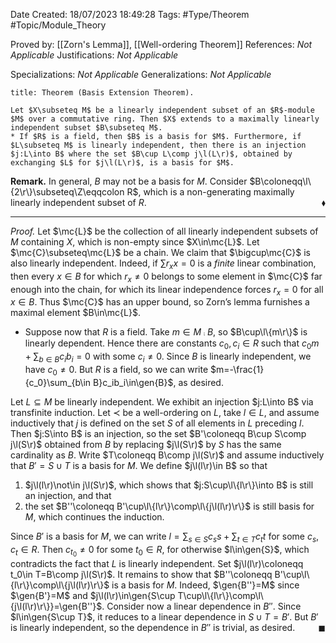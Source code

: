 <div class="topSpace"></div>

Date Created: 18/07/2023 18:49:28
Tags: #Type/Theorem #Topic/Module_Theory

Proved by: [[Zorn's Lemma]], [[Well-ordering Theorem]]
References: <i>Not Applicable</i>
Justifications: <i>Not Applicable</i>

Specializations: <i>Not Applicable</i>
Generalizations: <i>Not Applicable</i>

``` ad-Theorem
title: Theorem (Basis Extension Theorem).

Let $X\subseteq M$ be a linearly independent subset of an $R$-module $M$ over a commutative ring. Then $X$ extends to a maximally linearly independent subset $B\subseteq M$.
* If $R$ is a field, then $B$ is a basis for $M$. Furthermore, if $L\subseteq M$ is linearly independent, then there is an injection $j:L\into B$ where the set $B\cup L\comp j\l(L\r)$, obtained by exchanging $L$ for $j\l(L\r)$, is a basis for $M$.

```

<b>Remark.</b> In general, $B$ may not be a basis for $M$. Consider $B\coloneqq\l\{2\r\}\subseteq\Z\eqqcolon R$, which is a non-generating maximally linearly independent subset of $R$.<span style="float:right;">$\blacklozenge$</span>

---

<i>Proof.</i> Let $\mc{L}$ be the collection of all linearly independent subsets of $M$ containing $X$, which is non-empty since $X\in\mc{L}$. Let $\mc{C}\subseteq\mc{L}$ be a chain. We claim that $\bigcup\mc{C}$ is also linearly independent. Indeed, if $\sum r_xx=0$ is a <i>finite</i> linear combination, then every $x\in B$ for which $r_x\neq0$ belongs to some element in $\mc{C}$ far enough into the chain, for which its linear independence forces $r_x=0$ for all $x\in B$. Thus $\mc{C}$ has an upper bound, so Zorn’s lemma furnishes a maximal element $B\in\mc{L}$.
* Suppose now that $R$ is a field. Take $m\in M\comp B$, so $B\cup\l\{m\r\}$ is linearly dependent. Hence there are constants $c_0,c_i\in R$ such that $c_0m+\sum_{b\in B}c_ib_i=0$ with some $c_i\neq0$. Since $B$ is linearly independent, we have $c_0\neq0$. But $R$ is a field, so we can write $m=-\frac{1}{c_0}\sum_{b\in B}c_ib_i\in\gen{B}$, as desired.

Let $L\subseteq M$ be linearly independent. We exhibit an injection $j:L\into B$ via transfinite induction. Let $\prec$ be a well-ordering on $L$, take $l\in L$, and assume inductively that $j$ is defined on the set $S$ of all elements in $L$ preceding $l$. Then $j:S\into B$ is an injection, so the set $B'\coloneqq B\cup S\comp j\l(S\r)$ obtained from $B$ by replacing $j\l(S\r)$ by $S$ has the same cardinality as $B$. Write $T\coloneqq B\comp j\l(S\r)$ and assume inductively that $B'=S\cup T$ is a basis for $M$. We define $j\l(l\r)\in B$ so that
1. $j\l(l\r)\not\in j\l(S\r)$, which shows that $j:S\cup\l\{l\r\}\into B$ is still an injection, and that
2. the set $B''\coloneqq B'\cup\l\{l\r\}\comp\l\{j\l(l\r)\r\}$ is still basis for $M$, which continues the induction.

Since $B'$ is a basis for $M$, we can write $l=\sum_{s\in S}c_ss+\sum_{t\in T}c_tt$ for some $c_s,c_t\in R$. Then $c_{t_0}\neq0$ for some $t_0\in R$, for otherwise $l\in\gen{S}$, which contradicts the fact that $L$ is linearly independent. Set $j\l(l\r)\coloneqq t_0\in T=B\comp j\l(S\r)$. It remains to show that $B''\coloneqq B'\cup\l\{l\r\}\comp\l\{j\l(l\r)\r\}$ is a basis for $M$. Indeed, $\gen{B''}=M$ since $\gen{B'}=M$ and $j\l(l\r)\in\gen{S\cup T\cup\l\{l\r\}\comp\l\{j\l(l\r)\r\}}=\gen{B''}$. Consider now a linear dependence in $B''$. Since $l\in\gen{S\cup T}$, it reduces to a linear dependence in $S\cup T=B'$. But $B'$ is linearly independent, so the dependence in $B''$ is trivial, as desired.<span style="float:right;">$\blacksquare$</span>
